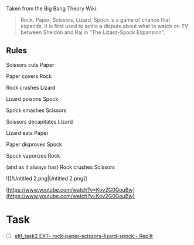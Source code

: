 Taken from the Big Bang Theory Wiki:

> Rock, Paper, Scissors, Lizard, Spock is a game of chance that expands. It is first used to settle a dispute about what to watch on TV between Sheldon and Raj in "The Lizard-Spock Expansion".

  

## Rules

Scissors cuts Paper

Paper covers Rock

Rock crushes Lizard

Lizard poisons Spock

Spock smashes Scissors

Scissors decapitates Lizard

Lizard eats Paper

Paper disproves Spock

Spock vaporizes Rock

(and as it always has) Rock crushes Scissors

![[/Untitled 2.png|Untitled 2.png]]

  

[https://www.youtube.com/watch?v=Kov2G0GouBw](https://www.youtube.com/watch?v=Kov2G0GouBw)

  

# Task

- [ ] [elif_task2 EXT- rock-paper-scissors-lizard-spock - Replit](https://replit.com/@bitFez/eliftask2-EXT-rock-paper-scissors-lizard-spock#main.py)